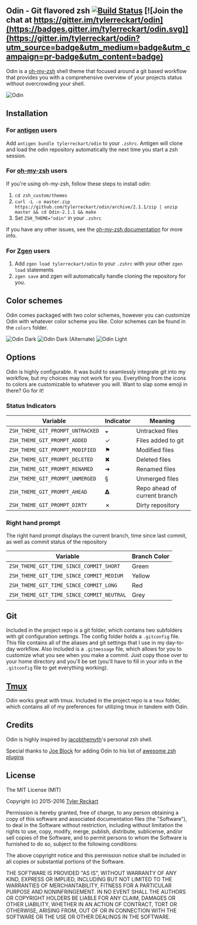 ## Odin - Git flavored zsh [![Build Status](https://travis-ci.org/tylerreckart/Odin.svg?branch=master)](https://travis-ci.org/tylerreckart/Odin) [![Join the chat at https://gitter.im/tylerreckart/odin](https://badges.gitter.im/tylerreckart/odin.svg)](https://gitter.im/tylerreckart/odin?utm_source=badge&utm_medium=badge&utm_campaign=pr-badge&utm_content=badge)

Odin is a [oh-my-zsh](https://github.com/robbyrussell/oh-my-zsh) shell theme that focused around a git based workflow that provides you with a comprehensive overview of your projects status without overcrowding your shell.  

![Odin](images/preview.gif)

## Installation

### For [antigen](https://github.com/zsh-users/antigen) users

Add `antigen bundle tylerreckart/odin` to your `.zshrc`. Antigen will clone and load the odin repository automatically the next time you start a zsh session.

### For [oh-my-zsh](http://ohmyz.sh/) users

If you're using oh-my-zsh, follow these steps to install odin:

1. `cd zsh_custom/themes`  
2. `curl -L -o master.zip https://github.com/tylerreckart/odin/archive/2.1.1/zip | unzip master && cd Odin-2.1.1 && make`
3. Set `ZSH_THEME="odin"` in your `.zshrc`  

If you have any other issues, see the [oh-my-zsh documentation](https://github.com/robbyrussell/oh-my-zsh/wiki/Customization) for more info.  

### For [Zgen](https://github.com/tarjoilija/zgen) users

1. Add `zgen load tylerreckart/odin` to your `.zshrc` with your other `zgen load` statements  
2. `zgen save` and zgen will automatically handle cloning the repository for you.

## Color schemes  
Odin comes packaged with two color schemes, however you can customize Odin with whatever color scheme you like. Color schemes can be found in the `colors` folder.

![Odin Dark](images/odin-dark.png)
![Odin Dark (Alternate)](images/odin-dark_alt.png)
![Odin Light](images/odin-light.png)

## Options  
Odin is highly configurable. It was build to seamlessly integrate git into my workflow, but my choices may not work for you. Everything from the icons to colors are customizable to whatever you will. Want to slap some emoji in there? Go for it!

### Status Indicators  
| Variable | Indicator | Meaning |
|----------|-----------|---------|
| `ZSH_THEME_GIT_PROMPT_UNTRACKED` | ◒ | Untracked files |
| `ZSH_THEME_GIT_PROMPT_ADDED` | ✓ | Files added to git |
| `ZSH_THEME_GIT_PROMPT_MODIFIED` | ⚑ | Modified files |
| `ZSH_THEME_GIT_PROMPT_DELETED` | ✖ | Deleted files |
| `ZSH_THEME_GIT_PROMPT_RENAMED` | ➜ | Renamed files |
| `ZSH_THEME_GIT_PROMPT_UNMERGED` | § | Unmerged files |
| `ZSH_THEME_GIT_PROMPT_AHEAD` | 𝝙 | Repo ahead of current branch |
| `ZSH_THEME_GIT_PROMPT_DIRTY` | ✗ | Dirty repository |

### Right hand prompt  
The right hand prompt displays the current branch, time since last commit, as well as commit status of the repository  

| Variable | Branch Color |
|----------|--------------|
| `ZSH_THEME_GIT_TIME_SINCE_COMMIT_SHORT` | Green |
| `ZSH_THEME_GIT_TIME_SINCE_COMMIT_MEDIUM` | Yellow |
| `ZSH_THEME_GIT_TIME_SINCE_COMMIT_LONG`  | Red |
| `ZSH_THEME_GIT_TIME_SINCE_COMMIT_NEUTRAL` | Grey |

## Git  
Included in the project repo is a git folder, which contains two subfolders with git configuration settings. The config folder holds a `.gitconfig` file. This file contains all of the aliases and git settings that I use in my day-to-day workflow. Also included is a `.gitmessage` file, which allows for you to customize what you see when you make a commit. Just copy those over to your home directory and you'll be set (you'll have to fill in your info in the `.gitconfig` file to get everything working).

## [Tmux](https://tmux.github.io/) 
Odin works great with tmux. Included in the project repo is a `tmux` folder, which contains all of my preferences for utilizing tmux in tandem with Odin.

## Credits
Odin is highly inspired by [jacobthemyth](http://github.com/jacobthemyth/dotfiles)'s personal zsh shell.

Special thanks to [Joe Block](https://github.com/unixorn) for adding Odin to his list of [awesome zsh plugins](https://github.com/unixorn/awesome-zsh-plugins)

## License
The MIT License (MIT)

Copyright (c) 2015-2016 [Tyler Reckart](https://github.com/tylerreckart)

Permission is hereby granted, free of charge, to any person obtaining a copy of this software and associated documentation files (the "Software"), to deal in the Software without restriction, including without limitation the rights to use, copy, modify, merge, publish, distribute, sublicense, and/or sell copies of the Software, and to permit persons to whom the Software is furnished to do so, subject to the following conditions:

The above copyright notice and this permission notice shall be included in all copies or substantial portions of the Software.

THE SOFTWARE IS PROVIDED "AS IS", WITHOUT WARRANTY OF ANY KIND, EXPRESS OR IMPLIED, INCLUDING BUT NOT LIMITED TO THE WARRANTIES OF MERCHANTABILITY, FITNESS FOR A PARTICULAR PURPOSE AND NONINFRINGEMENT. IN NO EVENT SHALL THE AUTHORS OR COPYRIGHT HOLDERS BE LIABLE FOR ANY CLAIM, DAMAGES OR OTHER LIABILITY, WHETHER IN AN ACTION OF CONTRACT, TORT OR OTHERWISE, ARISING FROM, OUT OF OR IN CONNECTION WITH THE SOFTWARE OR THE USE OR OTHER DEALINGS IN THE SOFTWARE.
